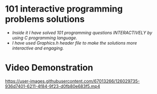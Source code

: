 # 101 interactive programming problems solutions
- _Inside it I have solved 101 programming questions INTERACTIVELY by using C programming language._
- _I have used Graphics.h header file to make the solutions more interactive and engaging._
# Video Demonstration


https://user-images.githubusercontent.com/67013266/126029735-936d7401-6211-4f84-9f23-d0fb80e683f5.mp4

